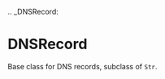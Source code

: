 [//]: # (THE CONTENT BELOW IS GENERATED. DO NOT EDIT.)
.. _DNSRecord:

# DNSRecord
[//]: # (ADD YOUR NOTES BELOW. THESE WILL BE PICKED EVERY TIME THE DOCS ARE REGENERATED. //end)
Base class for DNS records, subclass of `Str`.